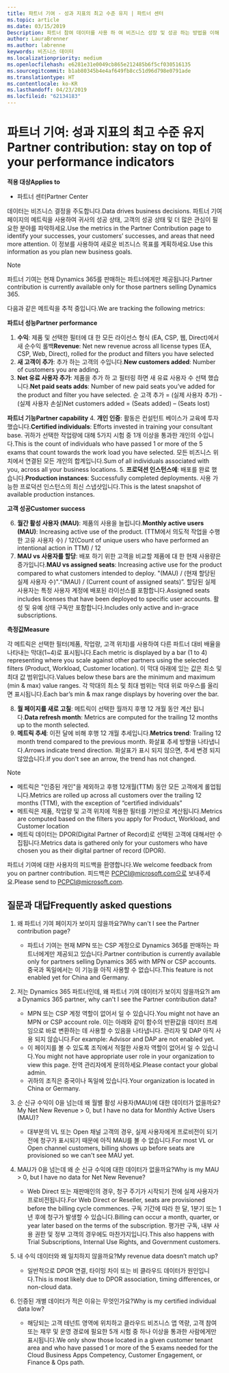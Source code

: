```yaml
---
title: 파트너 기여 - 성과 지표의 최고 수준 유지 | 파트너 센터
ms.topic: article
ms.date: 03/15/2019
Description: 파트너 참여 데이터를 사용 하 여 비즈니스 성장 및 성공 하는 방법을 이해 하려면
author: LauraBrenner
ms.author: labrenne
keywords: 비즈니스 데이터
ms.localizationpriority: medium
ms.openlocfilehash: e6281e31e0049cb865e212485b6f5cf030516135
ms.sourcegitcommit: b1ab80345b4e4af649fb8cc51d96d798e0791ade
ms.translationtype: HT
ms.contentlocale: ko-KR
ms.lasthandoff: 04/23/2019
ms.locfileid: "62134183"
---
```

# <a name="partner-contribution-stay-on-top-of-your-performance-indicators"></a><span data-ttu-id="c5577-104">파트너 기여: 성과 지표의 최고 수준 유지</span><span class="sxs-lookup"><span data-stu-id="c5577-104">Partner contribution: stay on top of your performance indicators</span></span>

<span data-ttu-id="c5577-105">**적용 대상**</span><span class="sxs-lookup"><span data-stu-id="c5577-105">**Applies to**</span></span>
- <span data-ttu-id="c5577-106">파트너 센터</span><span class="sxs-lookup"><span data-stu-id="c5577-106">Partner Center</span></span>

<span data-ttu-id="c5577-107">데이터는 비즈니스 결정을 주도합니다.</span><span class="sxs-lookup"><span data-stu-id="c5577-107">Data drives business decisions.</span></span> <span data-ttu-id="c5577-108">파트너 기여 페이지의 메트릭을 사용하여 귀사의 성공 상태, 고객의 성공 상태 및 더 많은 관심이 필요한 분야를 파악하세요.</span><span class="sxs-lookup"><span data-stu-id="c5577-108">Use the metrics in the Partner Contribution page to identify your successes, your customers’ successes, and areas that need more attention.</span></span> <span data-ttu-id="c5577-109">이 정보를 사용하여 새로운 비즈니스 목표를 계획하세요.</span><span class="sxs-lookup"><span data-stu-id="c5577-109">Use this information as you plan new business goals.</span></span>

>[!NOTE]
><span data-ttu-id="c5577-110">파트너 기여는 현재 Dynamics 365를 판매하는 파트너에게만 제공됩니다.</span><span class="sxs-lookup"><span data-stu-id="c5577-110">Partner contribution is currently available only for those partners selling Dynamics 365.</span></span>

<span data-ttu-id="c5577-111">다음과 같은 메트릭을 추적 중입니다.</span><span class="sxs-lookup"><span data-stu-id="c5577-111">We are tracking the following metrics:</span></span>

<span data-ttu-id="c5577-112">**파트너 성능**</span><span class="sxs-lookup"><span data-stu-id="c5577-112">**Partner performance**</span></span>

1. <span data-ttu-id="c5577-113">**수익**: 제품 및 선택한 필터에 대 한 모든 라이선스 형식 (EA, CSP, 웹, Direct)에서 새 순수익 롤백</span><span class="sxs-lookup"><span data-stu-id="c5577-113">**Revenue**: Net new revenue across all license types (EA, CSP, Web, Direct), rolled for the product and filters you have selected</span></span>
2. <span data-ttu-id="c5577-114">**새 고객이 추가**: 추가 하는 고객의 수입니다.</span><span class="sxs-lookup"><span data-stu-id="c5577-114">**New customers added**: Number of customers you are adding.</span></span>
3. <span data-ttu-id="c5577-115">**Net 유료 사용자 추가**: 제품을 추가 하 고 필터링 하면 새 유료 사용자 수 선택 했습니다.</span><span class="sxs-lookup"><span data-stu-id="c5577-115">**Net paid seats adds**: Number of new paid seats you’ve added for the product and filter you have selected.</span></span>  <span data-ttu-id="c5577-116">순 고객 추가 = (실제 사용자 추가) - (실제 사용자 손실)</span><span class="sxs-lookup"><span data-stu-id="c5577-116">Net customers added = (Seats added) – (Seats lost)</span></span> 

<span data-ttu-id="c5577-117">**파트너 기능**</span><span class="sxs-lookup"><span data-stu-id="c5577-117">**Partner capability**</span></span>
4. <span data-ttu-id="c5577-118">**개인 인증**: 활동은 컨설턴트 베이스가 교육에 투자 했습니다.</span><span class="sxs-lookup"><span data-stu-id="c5577-118">**Certified individuals**: Efforts invested in training your consultant base.</span></span> <span data-ttu-id="c5577-119">귀하가 선택한 작업량에 대해 5가지 시험 중 1개 이상을 통과한 개인의 수입니다.</span><span class="sxs-lookup"><span data-stu-id="c5577-119">This is the count of individuals who have passed 1 or more of the 5 exams that count towards the work load you have selected.</span></span> <span data-ttu-id="c5577-120">모든 비즈니스 위치에서 연결된 모든 개인의 합계입니다.</span><span class="sxs-lookup"><span data-stu-id="c5577-120">Sum of all individuals associated with you, across all your business locations.</span></span>
5. <span data-ttu-id="c5577-121">**프로덕션 인스턴스에**: 배포를 완료 했습니다.</span><span class="sxs-lookup"><span data-stu-id="c5577-121">**Production instances**: Successfully completed deployments.</span></span> <span data-ttu-id="c5577-122">사용 가능한 프로덕션 인스턴스의 최신 스냅샷입니다.</span><span class="sxs-lookup"><span data-stu-id="c5577-122">This is the latest snapshot of available production instances.</span></span>

<span data-ttu-id="c5577-123">**고객 성공**</span><span class="sxs-lookup"><span data-stu-id="c5577-123">**Customer success**</span></span>

6.  <span data-ttu-id="c5577-124">**월간 활성 사용자 (MAU)**: 제품의 사용을 늘립니다.</span><span class="sxs-lookup"><span data-stu-id="c5577-124">**Monthly active users (MAU)**: Increasing active use of the product.</span></span>
<span data-ttu-id="c5577-125">(TTM에서 의도적 작업을 수행한 고유 사용자 수) / 12</span><span class="sxs-lookup"><span data-stu-id="c5577-125">(Count of unique users who have performed an intentional action in TTM) / 12</span></span>
7. <span data-ttu-id="c5577-126">**MAU vs 사용자를 할당**: 배포 하기 위한 고객을 비교할 제품에 대 한 현재 사용량은 증가입니다.</span><span class="sxs-lookup"><span data-stu-id="c5577-126">**MAU vs assigned seats**: Increasing active use for the product compared to what customers intended to deploy.</span></span> <span data-ttu-id="c5577-127">"(MAU) / (현재 할당된 실제 사용자 수)".</span><span class="sxs-lookup"><span data-stu-id="c5577-127">“(MAU) / (Current count of assigned seats)”.</span></span> <span data-ttu-id="c5577-128">할당된 실제 사용자는 특정 사용자 계정에 배포된 라이선스를 포함합니다.</span><span class="sxs-lookup"><span data-stu-id="c5577-128">Assigned seats includes licenses that have been deployed to specific user accounts.</span></span>  <span data-ttu-id="c5577-129">활성 및 유예 상태 구독만 포함합니다.</span><span class="sxs-lookup"><span data-stu-id="c5577-129">Includes only active and in-grace subscriptions.</span></span> 


<span data-ttu-id="c5577-130">**측정값**</span><span class="sxs-lookup"><span data-stu-id="c5577-130">**Measure**</span></span>

<span data-ttu-id="c5577-131">각 메트릭은 선택한 필터(제품, 작업량, 고객 위치)를 사용하여 다른 파트너 대비 배율을 나타내는 막대(1~4)로 표시됩니다.</span><span class="sxs-lookup"><span data-stu-id="c5577-131">Each metric is displayed by a bar (1 to 4) representing where you scale against other partners using the selected filters (Product, Workload, Customer location).</span></span> <span data-ttu-id="c5577-132">이 막대 아래에 있는 값은 최소 및 최대 값 범위입니다.</span><span class="sxs-lookup"><span data-stu-id="c5577-132">Values below these bars are the minimum and maximum (min & max) value ranges.</span></span> <span data-ttu-id="c5577-133">각 막대의 최소 및 최대 범위는 막대 위로 마우스를 올리면 표시됩니다.</span><span class="sxs-lookup"><span data-stu-id="c5577-133">Each bar’s min & max range displays by hovering over the bar.</span></span>  

8. <span data-ttu-id="c5577-134">**월 페이지를 새로 고칠**: 메트릭이 선택한 월까지 후행 12 개월 동안 계산 됩니다.</span><span class="sxs-lookup"><span data-stu-id="c5577-134">**Data refresh month**: Metrics are computed for the trailing 12 months up to the month selected.</span></span>
9. <span data-ttu-id="c5577-135">**메트릭 추세**: 이전 달에 비해 후행 12 개월 추세입니다.</span><span class="sxs-lookup"><span data-stu-id="c5577-135">**Metrics trend**: Trailing 12 month trend compared to the previous month.</span></span> <span data-ttu-id="c5577-136">화살표 추세 방향을 나타냅니다.</span><span class="sxs-lookup"><span data-stu-id="c5577-136">Arrows indicate trend direction.</span></span> <span data-ttu-id="c5577-137">화살표가 표시 되지 않으면, 추세 변경 되지 않았습니다.</span><span class="sxs-lookup"><span data-stu-id="c5577-137">If you don't see an arrow, the trend has not changed.</span></span>

>[!NOTE] 
>- <span data-ttu-id="c5577-138">메트릭은 "인증된 개인"을 제외하고 후행 12개월(TTM) 동안 모든 고객에게 롤업됩니다.</span><span class="sxs-lookup"><span data-stu-id="c5577-138">Metrics are rolled up across all customers over the trailing 12 months (TTM), with the exception of “certified individuals”</span></span>        
>- <span data-ttu-id="c5577-139">메트릭은 제품, 작업량 및 고객 위치에 적용한 필터를 기반으로 계산됩니다.</span><span class="sxs-lookup"><span data-stu-id="c5577-139">Metrics are computed based on the filters you apply for Product, Workload, and Customer location</span></span>
>- <span data-ttu-id="c5577-140">메트릭 데이터는 DPOR(Digital Partner of Record)로 선택된 고객에 대해서만 수집됩니다.</span><span class="sxs-lookup"><span data-stu-id="c5577-140">Metrics data is gathered only for your customers who have chosen you as their digital partner of record (DPOR).</span></span> 

<span data-ttu-id="c5577-141">파트너 기여에 대한 사용자의 피드백을 환영합니다.</span><span class="sxs-lookup"><span data-stu-id="c5577-141">We welcome feedback from you on partner contribution.</span></span> <span data-ttu-id="c5577-142">피드백은 PCPCI@microsoft.com으로 보내주세요.</span><span class="sxs-lookup"><span data-stu-id="c5577-142">Please send to PCPCI@microsoft.com.</span></span>  

## <a name="frequently-asked-questions"></a><span data-ttu-id="c5577-143">질문과 대답</span><span class="sxs-lookup"><span data-stu-id="c5577-143">Frequently asked questions</span></span>

1. <span data-ttu-id="c5577-144">왜 파트너 기여 페이지가 보이지 않을까요?</span><span class="sxs-lookup"><span data-stu-id="c5577-144">Why can't I see the Partner contribution page?</span></span>
    - <span data-ttu-id="c5577-145">파트너 기여는 현재 MPN 또는 CSP 계정으로 Dynamics 365를 판매하는 파트너에게만 제공되고 있습니다.</span><span class="sxs-lookup"><span data-stu-id="c5577-145">Partner contribution is currently available only for partners selling Dynamics 365 with MPN or CSP accounts.</span></span> <span data-ttu-id="c5577-146">중국과 독일에서는 이 기능을 아직 사용할 수 없습니다.</span><span class="sxs-lookup"><span data-stu-id="c5577-146">This feature is not enabled yet for China and Germany.</span></span>
2. <span data-ttu-id="c5577-147">저는 Dynamics 365 파트너인데, 왜 파트너 기여 데이터가 보이지 않을까요?</span><span class="sxs-lookup"><span data-stu-id="c5577-147">I am a Dynamics 365 partner, why can't I see the Partner contribution data?</span></span>
    - <span data-ttu-id="c5577-148">MPN 또는 CSP 계정 역할이 없어서 일 수 있습니다.</span><span class="sxs-lookup"><span data-stu-id="c5577-148">You might not have an MPN or CSP account role.</span></span> <span data-ttu-id="c5577-149">이는 아래와 같이 함수의 반환값을 데이터 프레임으로 바로 변환하는 데 사용할 수 있음을 나타냅니다. 관리자 및 DAP 아직 사용 되지 않습니다.</span><span class="sxs-lookup"><span data-stu-id="c5577-149">For example: Advisor and DAP are not enabled yet.</span></span>  
    - <span data-ttu-id="c5577-150">이 페이지를 볼 수 있도록 조직에서 적절한 사용자 역할이 없어서 일 수 있습니다.</span><span class="sxs-lookup"><span data-stu-id="c5577-150">You might not have appropriate user role in your organization to view this page.</span></span> <span data-ttu-id="c5577-151">전역 관리자에게 문의하세요.</span><span class="sxs-lookup"><span data-stu-id="c5577-151">Please contact your global admin.</span></span>
    - <span data-ttu-id="c5577-152">귀하의 조직은 중국이나 독일에 있습니다.</span><span class="sxs-lookup"><span data-stu-id="c5577-152">Your organization is located in China or Germany.</span></span>

3. <span data-ttu-id="c5577-153">순 신규 수익이 0을 넘는데 왜 월별 활성 사용자(MAU)에 대한 데이터가 없을까요?</span><span class="sxs-lookup"><span data-stu-id="c5577-153">My Net New Revenue > 0, but I have no data for Monthly Active Users (MAU)?</span></span>
    - <span data-ttu-id="c5577-154">대부분의 VL 또는 Open 채널 고객의 경우, 실제 사용자에게 프로비전이 되기 전에 청구가 표시되기 때문에 아직 MAU를 볼 수 없습니다.</span><span class="sxs-lookup"><span data-stu-id="c5577-154">For most VL or Open channel customers, billing shows up before seats are provisioned so we can't see MAU yet.</span></span>

4. <span data-ttu-id="c5577-155">MAU가 0을 넘는데 왜 순 신규 수익에 대한 데이터가 없을까요?</span><span class="sxs-lookup"><span data-stu-id="c5577-155">Why is my MAU > 0, but I have no data for Net New Revenue?</span></span>
   - <span data-ttu-id="c5577-156">Web Direct 또는 재판매인의 경우, 청구 주기가 시작되기 전에 실제 사용자가 프로비전됩니다.</span><span class="sxs-lookup"><span data-stu-id="c5577-156">For Web Direct or Reseller, seats are provisioned before the billing cycle commences.</span></span> <span data-ttu-id="c5577-157">구독 기간에 따라 한 달, 1분기 또는 1년 후에 청구가 발생할 수 있습니다.</span><span class="sxs-lookup"><span data-stu-id="c5577-157">Billing can occur a month, quarter, or year later based on the terms of the subscription.</span></span> <span data-ttu-id="c5577-158">평가판 구독, 내부 사용 권한 및 정부 고객의 경우에도 마찬가지입니다.</span><span class="sxs-lookup"><span data-stu-id="c5577-158">This also happens with Trial Subscriptions, Internal Use Rights, and Government customers.</span></span>
5. <span data-ttu-id="c5577-159">내 수익 데이터와 왜 일치하지 않을까요?</span><span class="sxs-lookup"><span data-stu-id="c5577-159">My revenue data doesn’t match up?</span></span>
   - <span data-ttu-id="c5577-160">일반적으로 DPOR 연결, 타이밍 차이 또는 비 클라우드 데이터가 원인입니다.</span><span class="sxs-lookup"><span data-stu-id="c5577-160">This is most likely due to DPOR association, timing differences, or non-cloud data.</span></span>
6. <span data-ttu-id="c5577-161">인증된 개별 데이터가 적은 이유는 무엇인가요?</span><span class="sxs-lookup"><span data-stu-id="c5577-161">Why is my certified individual data low?</span></span>
   - <span data-ttu-id="c5577-162">해당되는 고객 테넌트 영역에 위치하고 클라우드 비즈니스 앱 역량, 고객 참여 또는 재무 및 운영 경로에 필요한 5개 시험 중 하나 이상을 통과한 사람에게만 표시됩니다.</span><span class="sxs-lookup"><span data-stu-id="c5577-162">We only show those located in a given customer tenant area and who have passed 1 or more of the 5 exams needed for the Cloud Business Apps Competency, Customer Engagement, or Finance & Ops path.</span></span>   